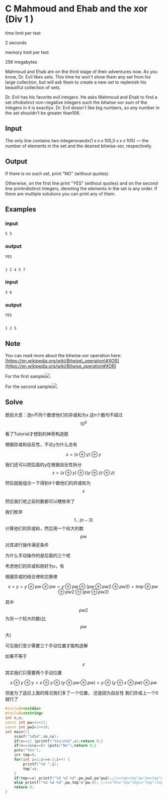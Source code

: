 # C  Mahmoud and Ehab and the xor \(Div 1 \)

time limit per test

2 seconds

memory limit per test

256 megabytes

Mahmoud and Ehab are on the third stage of their adventures now. As you know, Dr. Evil likes sets. This time he won't show them any set from his large collection, but will ask them to create a new set to replenish his beautiful collection of sets.

Dr. Evil has his favorite evil integerx. He asks Mahmoud and Ehab to find a set ofndistinct non-negative integers such the bitwise-xor sum of the integers in it is exactlyx. Dr. Evil doesn't like big numbers, so any number in the set shouldn't be greater than106.

## Input

The only line contains two integersnandx\(1 ≤ n ≤ 105,0 ≤ x ≤ 105\) — the number of elements in the set and the desired bitwise-xor, respectively.

## Output

If there is no such set, print "NO" \(without quotes\).

Otherwise, on the first line print "YES" \(without quotes\) and on the second line printndistinct integers, denoting the elements in the set is any order. If there are multiple solutions you can print any of them.

## Examples

### input

```
5 5
```

### output

```
YES


1 2 4 5 7
```

### input

```
3 6
```

### output

```
YES


1 2 5
```

## Note

You can read more about the bitwise-xor operation here:[https://en.wikipedia.org/wiki/Bitwise\_operation\#XOR](https://en.wikipedia.org/wiki/Bitwise_operation#XOR)

For the first sample![](http://codeforces.com/predownloaded/07/44/0744694ffedad9a8e0a8341c7b2f8998a5541770.png).

For the second sample![](http://codeforces.com/predownloaded/5a/16/5a167323d6fb40ff326a173bbd0691180fecf396.png).

## Solve

题目大意：选n不同个数使他们的异或和为x 这n个数均不超过$$10^6$$

看了Tutorial才想到的神奇构造题

根据异或和自反性，不论y为什么总有

$$x=(x \oplus y) \oplus y$$

我们还可以把后面的y在根据自反性拆分  
$$x=(x \oplus y) \oplus ((y\oplus z)\oplus z)$$

然后就能组合一下得到4个数他们的异或和为$$x$$

然后我们呢之前的数都可以瞎枚举了

我们枚举$$1\ldots(n-3)$$ 计算他们的异或和，然后用一个较大的数$$pw$$对其进行操作满足条件

为什么手动操作的是后面的三个呢

考虑他们的异或和刚好为x，有

根据异或的结合律和交换律

$$x=y=y\oplus pw\oplus pw=y \oplus pw\oplus (pw\oplus pw2\oplus pw2)=tmp\oplus pw\oplus pw2\oplus (pw \oplus pw2)$$

其中$$pw2$$为另一个较大的数\(比$$pw$$大\)

可见我们至少需要三个手动位置才能构造解

如果不等于$$x$$其实我们只需要两个手动位置

$$x \oplus y \oplus y =x\oplus y\oplus (y\oplus pw\oplus pw)=y\oplus (y\oplus x \oplus pw)\oplus pw$$

但是为了适应上面的情况我们多了一个位置， 还是因为自反性 我们异或上一个0就行了

```cpp
#include<cstdio>
#include<cstring>
int n,x;
const int pw=1<<17;
const int pw2=1<<18;
int main(){
    scanf("%d%d",&n,&x);
    if(n==1) {printf("Yes\n%d",x);return 0;}
    if(n==2&&x==0) {puts("No");return 0;}
    puts("Yes");
    int tmp=0;
    for(int i=1;i<=n-3;i++) {
        printf("%d ",i);
        tmp^=i;
    }
    if(tmp==x) printf("%d %d %d",pw,pw2,pw^pw2);//x=tmp=tmp^pw^pw=tmp^pw^(pw^pw2^pw2)=tmp^pw^pw2^(pw^pw2)
    else printf("%d %d %d",pw,tmp^x^pw,0); //x=x^0=x^tmp^tmp=x^tmp^(tmp^pw^pw)^0=tmp^(x^tmp^pw)^pw^0
    return 0;
}
```



